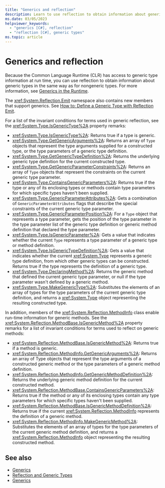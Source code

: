 ```yaml
---
title: "Generics and reflection"
description: Learn to use reflection to obtain information about generic types. View lists of terms and conditions for generic reflection.
ms.date: 03/05/2023
helpviewer_keywords:
  - "generics [C#], reflection"
  - "reflection [C#], generic types"
ms.topic: article
---
```

# Generics and reflection

Because the Common Language Runtime (CLR) has access to generic type information at run time, you can use reflection to obtain information about generic types in the same way as for nongeneric types. For more information, see [Generics in the Runtime](../../programming-guide/generics/generics-in-the-run-time.md).

The <xref:System.Reflection.Emit> namespace also contains new members that support generics. See [How to: Define a Generic Type with Reflection Emit](../../../fundamentals/reflection/how-to-define-a-generic-type-with-reflection-emit.md).

For a list of the invariant conditions for terms used in generic reflection, see the <xref:System.Type.IsGenericType%2A> property remarks:

- <xref:System.Type.IsGenericType%2A>: Returns true if a type is generic.
- <xref:System.Type.GetGenericArguments%2A>: Returns an array of `Type` objects that represent the type arguments supplied for a constructed type, or the type parameters of a generic type definition.
- <xref:System.Type.GetGenericTypeDefinition%2A>: Returns the underlying generic type definition for the current constructed type.
- <xref:System.Type.GetGenericParameterConstraints%2A>: Returns an array of `Type` objects that represent the constraints on the current generic type parameter.
- <xref:System.Type.ContainsGenericParameters%2A>: Returns true if the type or any of its enclosing types or methods contain type parameters for which specific types haven't been supplied.
- <xref:System.Type.GenericParameterAttributes%2A>: Gets a combination of `GenericParameterAttributes` flags that describe the special constraints of the current generic type parameter.
- <xref:System.Type.GenericParameterPosition%2A>: For a `Type` object that represents a type parameter, gets the position of the type parameter in the type parameter list of the generic type definition or generic method definition that declared the type parameter.
- <xref:System.Type.IsGenericParameter%2A>: Gets a value that indicates whether the current `Type` represents a type parameter of a generic type or method definition.
- <xref:System.Type.IsGenericTypeDefinition%2A>: Gets a value that indicates whether the current <xref:System.Type> represents a generic type definition, from which other generic types can be constructed. Returns true if the type represents the definition of a generic type.
- <xref:System.Type.DeclaringMethod%2A>: Returns the generic method that defined the current generic type parameter, or null if the type parameter wasn't defined by a generic method.
- <xref:System.Type.MakeGenericType%2A>: Substitutes the elements of an array of types for the type parameters of the current generic type definition, and returns a <xref:System.Type> object representing the resulting constructed type.

In addition, members of the <xref:System.Reflection.MethodInfo> class enable run-time information for generic methods. See the <xref:System.Reflection.MethodBase.IsGenericMethod%2A> property remarks for a list of invariant conditions for terms used to reflect on generic methods:

- <xref:System.Reflection.MethodBase.IsGenericMethod%2A>: Returns true if a method is generic.
- <xref:System.Reflection.MethodInfo.GetGenericArguments%2A>: Returns an array of Type objects that represent the type arguments of a constructed generic method or the type parameters of a generic method definition.
- <xref:System.Reflection.MethodInfo.GetGenericMethodDefinition%2A>: Returns the underlying generic method definition for the current constructed method.
- <xref:System.Reflection.MethodBase.ContainsGenericParameters%2A>: Returns true if the method or any of its enclosing types contain any type parameters for which specific types haven't been supplied.
- <xref:System.Reflection.MethodBase.IsGenericMethodDefinition%2A>: Returns true if the current <xref:System.Reflection.MethodInfo> represents the definition of a generic method.
- <xref:System.Reflection.MethodInfo.MakeGenericMethod%2A>: Substitutes the elements of an array of types for the type parameters of the current generic method definition, and returns a <xref:System.Reflection.MethodInfo> object representing the resulting constructed method.

## See also

- [Generics](../../fundamentals/types/generics.md)
- [Reflection and Generic Types](../../../fundamentals/reflection/reflection-and-generic-types.md)
- [Generics](../../../standard/generics/index.md)
